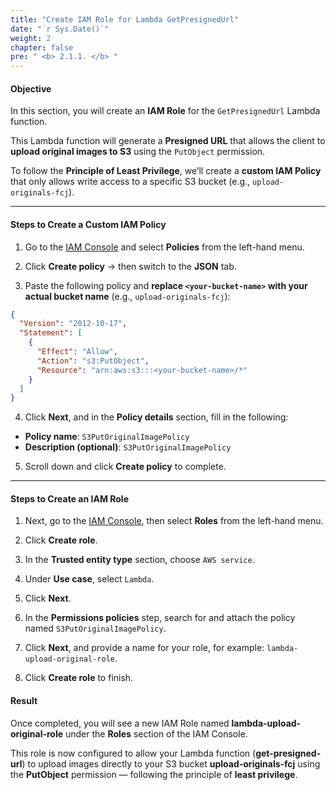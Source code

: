 ```yaml
---
title: "Create IAM Role for Lambda GetPresignedUrl"
date: "`r Sys.Date()`"
weight: 2
chapter: false
pre: " <b> 2.1.1. </b> "
---
```


#### Objective

In this section, you will create an **IAM Role** for the `GetPresignedUrl` Lambda function.

This Lambda function will generate a **Presigned URL** that allows the client to **upload original images to S3** using the `PutObject` permission.

To follow the **Principle of Least Privilege**, we’ll create a **custom IAM Policy** that only allows write access to a specific S3 bucket (e.g., `upload-originals-fcj`).

---

#### Steps to Create a Custom IAM Policy

1. Go to the [IAM Console](https://console.aws.amazon.com/iam/home) and select **Policies** from the left-hand menu.



2. Click **Create policy** → then switch to the **JSON** tab.

3. Paste the following policy and **replace `<your-bucket-name>` with your actual bucket name** (e.g., `upload-originals-fcj`):

```json
{
  "Version": "2012-10-17",
  "Statement": [
    {
      "Effect": "Allow",
      "Action": "s3:PutObject",
      "Resource": "arn:aws:s3:::<your-bucket-name>/*"
    }
  ]
}
```

4. Click **Next**, and in the **Policy details** section, fill in the following:

- **Policy name**: `S3PutOriginalImagePolicy`  
- **Description (optional)**: `S3PutOriginalImagePolicy`

5. Scroll down and click **Create policy** to complete.

---

#### Steps to Create an IAM Role

1. Next, go to the [IAM Console](https://console.aws.amazon.com/iam/home), then select **Roles** from the left-hand menu.

2. Click **Create role**.

3. In the **Trusted entity type** section, choose `AWS service`.

4. Under **Use case**, select `Lambda`.

5. Click **Next**.

6. In the **Permissions policies** step, search for and attach the policy named `S3PutOriginalImagePolicy`.

7. Click **Next**, and provide a name for your role, for example: `lambda-upload-original-role`.

8. Click **Create role** to finish.

#### Result

Once completed, you will see a new IAM Role named **lambda-upload-original-role** under the **Roles** section of the IAM Console.

This role is now configured to allow your Lambda function (**get-presigned-url**) to upload images directly to your S3 bucket **upload-originals-fcj** using the **PutObject** permission — following the principle of **least privilege**.
